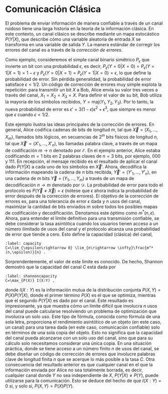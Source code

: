 # Comunicación Clásica

El problema de enviar información de manera confiable a través de un canal ruidoso tiene una larga historia en la teoría de la información clásica. En este contexto, un canal clásico se describe mediante un mapa estocástico $P(Y|X)$, que describe cómo una variable aleatoria de entrada $X$ se transforma en una variable de salida $Y$. La manera estándar de corregir los errores del canal es a través de la *corrección de errores*.

Como ejemplo, consideremos el simple canal binario simétrico $P_\epsilon$ que invierte un bit con una probabilidad $\epsilon$, es decir, $P_\epsilon(Y=0|X=0)=P_\epsilon(Y=1|X=1)=1-\epsilon$ y $P_\epsilon(Y=0|X=1)=P_\epsilon(Y=1|X=0)=\epsilon$, lo que define la probabilidad de error. Sin pérdida generalidad, la probabilidad de error satisface $\epsilon<1/2$. Un código de corrección de errores muy simple explota la repetición: para transmitir un bit $X$ a Bob, Alice envía su valor tres veces a través del canal, $X_1=X_2=X_3=X$.  Para definir el valor de su bit, Bob utiliza la mayoría de los símbolos recibidos, $Y=\text{maj}(Y_1,Y_2,Y_3)$. Por lo tanto, la nueva probabilidad de error es $\epsilon'=3(1-\epsilon)\epsilon^2+\epsilon^3$, que siempre es menor que $\epsilon$ cuando $\epsilon<1/2$.

Este ejemplo ilustra las ideas principales de la corrección de errores. En general, Alice codifica cadenas de bits de longitud $m$, tal que $\vec X=(X_1,\ldots,X_m)$, llamados bits lógicos, en secuencias de $2^m$ bits físicos de longitud $n$, tal que $\vec X'=(X'_1,\ldots,X'_n)$, las llamadas palabra clave, a través de un mapa de codificación $m\rightarrow n$ denotado por $\mathcal E$. En el ejemplo anterior, Alice estaba codificando $m=1$ bits en 2 palabras claves de $n=3$ bits, por ejemplo, $000$ y $111$.  En recepción, el mensaje recibido es el resultado de aplicar el canal dado $P(Y|X)$ a cada uno de los símbolos en $\vec X'$. Ahora, decodifica la información mapeando la cadena de $n$ bits recibida, $\vec Y'=(Y'_1,\ldots,Y'_n)$, en una cadena de $m$ bits $\vec Y=(Y_1,\ldots,Y_m)$ a través de un mapa de decodificación $n\rightarrow m$ denotado por $\mathcal D$. La probabilidad de error para todo el protocolo es $P(\vec Y\neq\vec X)=\epsilon$ (nótese que $\epsilon$ ahora indica la probabilidad de error después de la corrección de errores). El objetivo de la corrección de errores es, para una tolerancia de error $\epsilon$ dada y $n$ usos del canal, maximizar la cantidad de bits enviados $m$ sobre todos los posibles mapas de codificación y decodificación. Denotamos este óptimo como $m^*(n,\epsilon)$. Ahora, para entender el límite definitivo para una transmisión confiable, se debe considerar la tasa asintótica cuando los usuarios tienen acceso a un número ilimitado de usos del canal y el protocolo alcanza una probabilidad de error que tiende a cero. Esto define la capacidad (clásica) del canal,

```{math}
:label: capacity
C=\lim_{\epsilon\rightarrow 0} \lim_{n\rightarrow \infty}\frac{m^*(n,\epsilon)}{n} .
```

Sorprendentemente, el valor de este límite es conocido. De hecho, Shannon demostró que la capacidad del canal $C$ está dada por

```{math}
:label: shannoncapacity
C=\max_{P(X)} I(X:Y) ,
```

donde $I(X:Y)$ es la información mutua de la distribución conjunta $P(X,Y)=P(X)P(Y|X)$, donde el primer término $P(X)$ es el que se optimiza, mientras que el segundo $P(Y|X)$ es dado por el canal. Este resultado es impresionante, ya que muestra cómo un límite difícil que involucra $n$ usos del canal puede calcularse resolviendo un problema de optimización que involucra un solo uso. Este tipo de fórmula, conocida como fórmula de una sola letra, proporciona el rendimiento asintótico de un objeto (en este caso, un canal) para una tarea dada (en este caso, comunicación confiable) solo en términos de una sola copia del objeto. Esto no significa que la capacidad del canal pueda alcanzarse con un solo uso del canal, sino que para su cálculo solo necesitamos considerar una única copia. En una situación práctica, donde se tiene acceso a un número finito $n$ de usos del canal, se debe diseñar un código de corrección de errores que involucre palabras clave de longitud finita $n$ que se acerque lo más posible a la tasa $C$. Otra consecuencia del resultado anterior es que cualquier canal en el que la información enviada por Alice no sea totalmente borrada, es decir, cualquier canal donde $Y$ no sea independiente de $X$, $P(Y|X)\neq P(Y)$, puede utilizarse para la comunicación. Esto se deduce del hecho de que $I(X:Y)=0$ si, y solo si, $P(X,Y)=P(X)P(Y)$.


